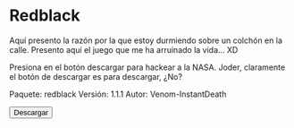 # Redblack

Aquí presento la razón por la que estoy durmiendo sobre un colchón en la calle. Presento aquí el juego que me ha arruinado la vida... XD

Presiona en el botón descargar para hackear a la NASA. Joder, claramente el botón de descargar es para descargar, ¿No?

Paquete: redblack
Versión: 1.1.1
Autor: Venom-InstantDeath

<form action="https://venom-instantdeath.github.io/hu-content/downloadable/redblack-1.1.1.zip">
    <input type="submit" value="Descargar" />
</form>

